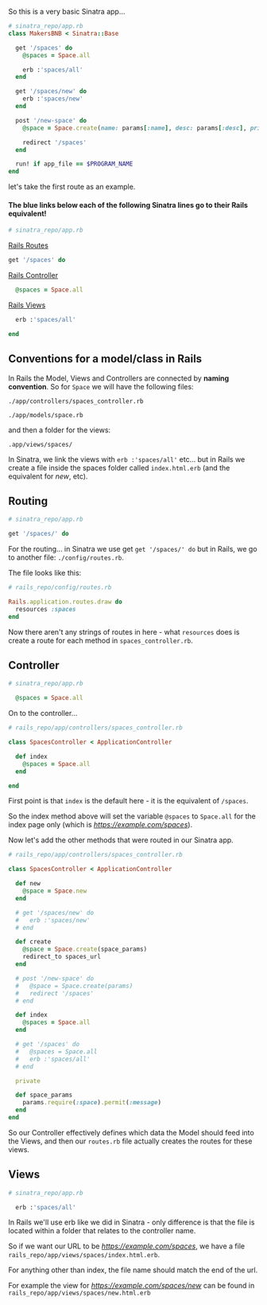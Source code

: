 So this is a very basic Sinatra app...

```ruby
# sinatra_repo/app.rb
class MakersBNB < Sinatra::Base

  get '/spaces' do
    @spaces = Space.all

    erb :'spaces/all'
  end

  get '/spaces/new' do
    erb :'spaces/new'
  end

  post '/new-space' do
    @space = Space.create(name: params[:name], desc: params[:desc], price: params[:price])

    redirect '/spaces'
  end

  run! if app_file == $PROGRAM_NAME
end
```

let's take the first route as an example.

#### The blue links below each of the following Sinatra lines go to their Rails equivalent!

```ruby
# sinatra_repo/app.rb
```
[Rails Routes](#Routing)
```ruby
get '/spaces' do
```
[Rails Controller](#Controller)
```ruby
  @spaces = Space.all
```
[Rails Views](#Views)
```ruby
  erb :'spaces/all'
```
```ruby
end
```

## Conventions for a model/class in Rails

In Rails the Model, Views and Controllers are connected by **naming convention**. So for `Space` we will have the following files:

`./app/controllers/spaces_controller.rb`

`./app/models/space.rb`

and then a folder for the views:

`.app/views/spaces/`

In Sinatra, we link the views with `erb :'spaces/all'` etc... but in Rails we create a file inside the spaces folder called `index.html.erb` (and the equivalent for _new_, etc).

## Routing

```ruby
# sinatra_repo/app.rb

get '/spaces/' do
```

For the routing... in Sinatra we use get `get '/spaces/' do` but in Rails, we go to another file: `./config/routes.rb`.

The file looks like this:
```ruby
# rails_repo/config/routes.rb

Rails.application.routes.draw do
  resources :spaces
end
```

Now there aren't any strings of routes in here - what `resources` does is create a route for each method in `spaces_controller.rb`.

## Controller

```ruby
# sinatra_repo/app.rb

  @spaces = Space.all
```

On to the controller...
```ruby
# rails_repo/app/controllers/spaces_controller.rb

class SpacesController < ApplicationController

  def index
    @spaces = Space.all
  end

end
```

First point is that `index` is the default here - it is the equivalent of `/spaces`.

So the index method above will set the variable `@spaces` to `Space.all` for the index page only (which is _https://example.com/spaces_).

Now let's add the other methods that were routed in our Sinatra app.

```ruby
# rails_repo/app/controllers/spaces_controller.rb

class SpacesController < ApplicationController

  def new
    @space = Space.new
  end

  # get '/spaces/new' do
  #   erb :'spaces/new'
  # end

  def create
    @space = Space.create(space_params)
    redirect_to spaces_url
  end

  # post '/new-space' do
  #   @space = Space.create(params)
  #   redirect '/spaces'
  # end

  def index
    @spaces = Space.all
  end

  # get '/spaces' do
  #   @spaces = Space.all
  #   erb :'spaces/all'
  # end

  private

  def space_params
    params.require(:space).permit(:message)
  end
end
```

So our Controller effectively defines which data the Model should feed into the Views, and then our `routes.rb` file actually creates the routes for these views.


## Views

```ruby
# sinatra_repo/app.rb

  erb :'spaces/all'
```

In Rails we'll use erb like we did in Sinatra - only difference is that the file is located within a folder that relates to the controller name.

So if we want our URL to be _https://example.com/spaces_, we have a file `rails_repo/app/views/spaces/index.html.erb`.

For anything other than index, the file name should match the end of the url.

For example the view for _https://example.com/spaces/new_ can be found in `rails_repo/app/views/spaces/new.html.erb`



